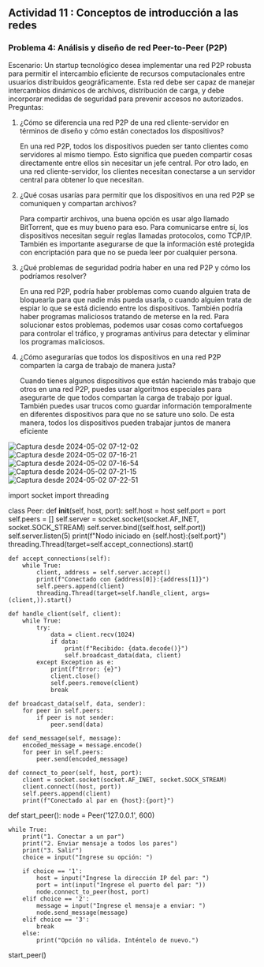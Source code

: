 ## Actividad 11 : Conceptos de introducción a las redes

### Problema 4: Análisis y diseño de red Peer-to-Peer (P2P)

Escenario: Un startup tecnológico desea implementar una red P2P robusta para permitir el intercambio eficiente de recursos computacionales entre usuarios distribuidos geográficamente. Esta red debe ser capaz de manejar intercambios dinámicos de archivos, distribución de carga, y debe incorporar medidas de seguridad para prevenir accesos no autorizados.
Preguntas:

1. ¿Cómo se diferencia una red P2P de una red cliente-servidor en términos de diseño y cómo están conectados los dispositivos?

   En una red P2P, todos los dispositivos pueden ser tanto clientes como servidores al mismo tiempo. Esto significa que pueden compartir cosas directamente entre ellos sin necesitar un jefe central. Por otro lado, en una red cliente-servidor, los clientes necesitan conectarse a un servidor central para obtener lo que necesitan.

2. ¿Qué cosas usarías para permitir que los dispositivos en una red P2P se comuniquen y compartan archivos?
   
   Para compartir archivos, una buena opción es usar algo llamado BitTorrent, que es muy bueno para eso. Para comunicarse entre sí, los dispositivos necesitan seguir reglas llamadas protocolos, como TCP/IP. También es importante asegurarse de que la información esté protegida con encriptación para que no se pueda leer por cualquier persona.

3. ¿Qué problemas de seguridad podría haber en una red P2P y cómo los podríamos resolver?
   
   En una red P2P, podría haber problemas como cuando alguien trata de bloquearla para que nadie más pueda usarla, o cuando alguien trata de espiar lo que se está diciendo entre los dispositivos. También podría haber programas maliciosos tratando de meterse en la red. Para solucionar estos problemas, podemos usar cosas como cortafuegos para controlar el tráfico, y programas antivirus para detectar y eliminar los programas maliciosos.

4. ¿Cómo asegurarías que todos los dispositivos en una red P2P comparten la carga de trabajo de manera justa?
   
   Cuando tienes algunos dispositivos que están haciendo más trabajo que otros en una red P2P, puedes usar algoritmos especiales para asegurarte de que todos compartan la carga de trabajo por igual. También puedes usar trucos como guardar información temporalmente en diferentes dispositivos para que no se sature uno solo. De esta manera, todos los dispositivos pueden trabajar juntos de manera eficiente


![Captura desde 2024-05-02 07-12-02](https://github.com/MassielCC/C8280-CDyR_Grupo7/assets/168385917/83176852-3bf2-41e0-b22a-212b9a50e7b6)
![Captura desde 2024-05-02 07-16-21](https://github.com/MassielCC/C8280-CDyR_Grupo7/assets/168385917/ba69b3b9-f076-4e87-b223-e7270e1aecb9)
![Captura desde 2024-05-02 07-16-54](https://github.com/MassielCC/C8280-CDyR_Grupo7/assets/168385917/7d7b1c10-0cd8-4734-a1dd-cd7dd63dd219)
![Captura desde 2024-05-02 07-21-15](https://github.com/MassielCC/C8280-CDyR_Grupo7/assets/168385917/86c01bf0-a91a-4051-a4e9-8ad0fe720f19)
![Captura desde 2024-05-02 07-22-51](https://github.com/MassielCC/C8280-CDyR_Grupo7/assets/168385917/195edfa8-d754-433c-aa5c-199413a9f029)




import socket
import threading

class Peer:
    def __init__(self, host, port):
        self.host = host
        self.port = port
        self.peers = []
        self.server = socket.socket(socket.AF_INET, socket.SOCK_STREAM)
        self.server.bind((self.host, self.port))
        self.server.listen(5)
        print(f"Nodo iniciado en {self.host}:{self.port}")
        threading.Thread(target=self.accept_connections).start()

    def accept_connections(self):
        while True:
            client, address = self.server.accept()
            print(f"Conectado con {address[0]}:{address[1]}")
            self.peers.append(client)
            threading.Thread(target=self.handle_client, args=(client,)).start()

    def handle_client(self, client):
        while True:
            try:
                data = client.recv(1024)
                if data:
                    print(f"Recibido: {data.decode()}")
                    self.broadcast_data(data, client)
            except Exception as e:
                print(f"Error: {e}")
                client.close()
                self.peers.remove(client)
                break

    def broadcast_data(self, data, sender):
        for peer in self.peers:
            if peer is not sender:
                peer.send(data)

    def send_message(self, message):
        encoded_message = message.encode()
        for peer in self.peers:
            peer.send(encoded_message)

    def connect_to_peer(self, host, port):
        client = socket.socket(socket.AF_INET, socket.SOCK_STREAM)
        client.connect((host, port))
        self.peers.append(client)
        print(f"Conectado al par en {host}:{port}")

def start_peer():
    node = Peer('127.0.0.1', 600)

    while True:
        print("1. Conectar a un par")
        print("2. Enviar mensaje a todos los pares")
        print("3. Salir")
        choice = input("Ingrese su opción: ")

        if choice == '1':
            host = input("Ingrese la dirección IP del par: ")
            port = int(input("Ingrese el puerto del par: "))
            node.connect_to_peer(host, port)
        elif choice == '2':
            message = input("Ingrese el mensaje a enviar: ")
            node.send_message(message)
        elif choice == '3':
            break
        else:
            print("Opción no válida. Inténtelo de nuevo.")

start_peer()

